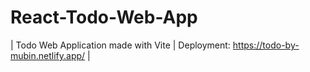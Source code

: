 # React-Todo-Web-App
| Todo Web Application made with Vite | Deployment: https://todo-by-mubin.netlify.app/ |

